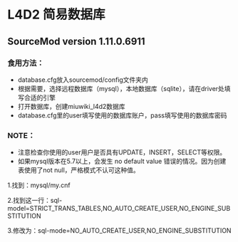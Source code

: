 # L4D2 简易数据库
## SourceMod version 1.11.0.6911
### 食用方法：
* database.cfg放入sourcemod/config文件夹内
* 根据需要，选择远程数据库（mysql），本地数据库（sqlite），请在driver处填写合适的引擎
* 打开数据库，创建miuwiki_l4d2数据库
* database.cfg里的user填写使用的数据库账户，pass填写使用的数据库密码
### NOTE：
* 注意检查你使用的user用户是否具有UPDATE，INSERT，SELECT等权限。
* 如果mysql版本在5.7以上，会发生 no default value 错误的情况。因为创建表使用了not null，严格模式不认可这种值。

1.找到：mysql/my.cnf

2.找到这一行：sql-model=STRICT_TRANS_TABLES,NO_AUTO_CREATE_USER,NO_ENGINE_SUBSTITUTION 

3.修改为：sql-mode=NO_AUTO_CREATE_USER,NO_ENGINE_SUBSTITUTION
